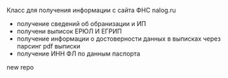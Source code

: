 
Класс для получения информации с сайта ФНС nalog.ru 

- получение сведений об обранизации и ИП
- получени выписок ЕРЮЛ И ЕГРИП
- получение информации о достоверности данных в выписках через парсинг pdf выписки
- получение ИНН ФЛ по данным паспорта

new repo